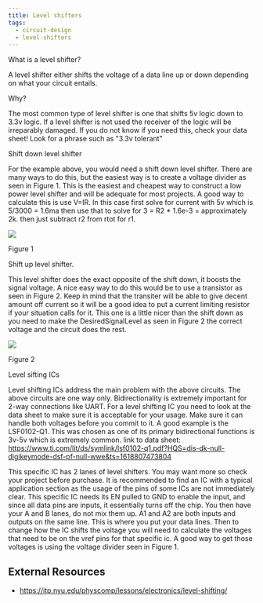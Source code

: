 ```yaml
---
title: Level shifters
tags: 
  - circuit-design
  - level-shifters
---
```


What is a level shifter?

A level shifter either shifts the voltage of a data line up or down depending on what your circuit entails.

Why?

The most common type of level shifter is one that shifts 5v logic down to 3.3v logic. If a level shifter is not used the receiver of the logic will be irreparably damaged. If you do not know if you need this, check your data sheet! Look for a phrase such as "3.3v tolerant"

Shift down level shifter

For the example above, you would need a shift down level shifter. There are many ways to do this, but the easiest way is to create a voltage divider as seen in Figure 1. This is the easiest and cheapest way to construct a low power level shifter and will be adequate for most projects. A good way to calculate this is use V=IR. In this case first solve for current with 5v which is 5/3000 = 1.6ma then use that to solve for 3 = R2 \* 1.6e-3 = approximately 2k. then just subtract r2 from rtot for r1.

![][1]

Figure 1

Shift up level shifter.

This level shifter does the exact opposite of the shift down, it boosts the signal voltage. A nice easy way to do this would be to use a transistor as seen in Figure 2. Keep in mind that the transiter will be able to give decent amount off current so it will be a good idea to put a current limiting resistor if your situation calls for it. This one is a little nicer than the shift down as you need to make the DesiredSignalLevel as seen in Figure 2 the correct voltage and the circuit does the rest.

![][2]

Figure 2

Level sifting ICs

Level shifting ICs address the main problem with the above circuits. The above circuits are one way only. Bidirectionality is extremely important for 2-way connections like UART. For a level shifting IC you need to look at the data sheet to make sure it is acceptable for your usage. Make sure it can handle both voltages before you commit to it. A good example is the LSF0102-Q1. This was chosen as one of its primary bidirectional functions is 3v-5v which is extremely common. link to data sheet: <https://www.ti.com/lit/ds/symlink/lsf0102-q1.pdf?HQS=dis-dk-null-digikeymode-dsf-pf-null-wwe&ts=1618807473804>

This specific IC has 2 lanes of level shifters. You may want more so check your project before purchase. It is recommended to find an IC with a typical application section as the usage of the pins of some ICs are not immediately clear. This specific IC needs its EN pulled to GND to enable the input, and since all data pins are inputs, it essentially turns off the chip. You then have your A and B lanes, do not mix them up. A1 and A2 are both inputs and outputs on the same line. This is where you put your data lines. Then to change how the IC shifts the voltage you will need to calculate the voltages that need to be on the vref pins for that specific ic. A good way to get those voltages is using the voltage divider seen in Figure 1.

## External Resources

* <https://itp.nyu.edu/physcomp/lessons/electronics/level-shifting/>


  [1]: image1.png
  [2]: image2.png

